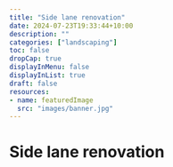 ```yaml
---
title: "Side lane renovation"
date: 2024-07-23T19:33:44+10:00
description: ""
categories: ["landscaping"]
toc: false
dropCap: true
displayInMenu: false
displayInList: true
draft: false
resources:
- name: featuredImage
  src: "images/banner.jpg"
---
```



# Side lane renovation
